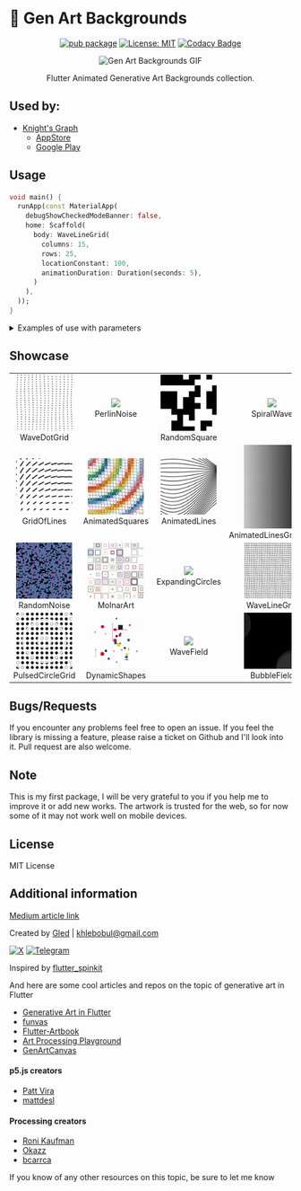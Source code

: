 # 🎨 Gen Art Backgrounds

<div align="center">

[![pub package](https://img.shields.io/pub/v/gen_art_bg.svg)](https://pub.dartlang.org/packages/gen_art_bg) [![License: MIT](https://img.shields.io/badge/License-MIT-yellow.svg)](https://opensource.org/licenses/MIT) [![Codacy Badge](https://app.codacy.com/project/badge/Grade/3730e9650a544fb69a2c72ace6868f0e)](https://app.codacy.com/gh/khlebobul/gen_art_bg/dashboard?utm_source=gh&utm_medium=referral&utm_content=&utm_campaign=Badge_grade)


![Gen Art Backgrounds GIF](https://github.com/khlebobul/gen_art_bg/raw/main/screenshots/header.gif)

Flutter Animated Generative Art Backgrounds collection.

</div>

## Used by: 
- [Knight's Graph](https://knightsgraph.vercel.app)
  - [AppStore](https://apps.apple.com/us/app/knights-graph/id6737812039)
  - [Google Play](https://play.google.com/store/apps/details?id=com.khlebobul.knights_graph)


## Usage

```dart
void main() {
  runApp(const MaterialApp(
    debugShowCheckedModeBanner: false,
    home: Scaffold(
      body: WaveLineGrid(
        columns: 15,
        rows: 25, 
        locationConstant: 100, 
        animationDuration: Duration(seconds: 5),
      )
    ),
  ));
}
```

<details><summary>Examples of use with parameters</summary>
  
   ##### AnimatedSquares

  ```dart
  AnimatedSquares(
          squareCount: 40, 
          animationDuration: 10,
          margin: 0, 
          strokeWidth: 1.5,
          palette: [
          Color(0xFFabcd5e),
          Color(0xFF14976b),
          Color(0xFF2b67af),
          Color(0xFF62b6de),
          Color(0xFFf589a3),
          Color(0xFFef562f),
          Color(0xFFfc8405),
          Color(0xFFf9d531),
        ],
        ),
  ```

  ##### AnimatedLinesGradient

  ```dart
  AnimatedLinesGradient(
          animationDuration: 5,
        ),
  ```

  ##### AnimatedLines

  ```dart
  AnimatedLines(
          numberOfLines: 30,
          lineLength: 200, 
          lineColor: Colors.black,
          strokeWidth: 3, 
          animationDuration: 10,
        ),
  ```

  ##### GridOfLines

  ```dart
  GridOfLines(
          animationDuration: 5,
          gridSize: 10, 
          strokeWidth: 0.015,
          color: Colors.black,
        ),
  ```

  ##### MolnarArt

  ```dart
  MolnarArt(
          rows: 8,
          cols: 8,
          n: 12,
          colSeq: [
            Color(0xFFC4951B),
            Color(0xFF9E3C52),
            Color(0xFF1D6383),
            Color(0xFF19315B),
            Color(0xFF0D1280),
            Color(0xFFADD27D),
            Color(0xFFBD1528),
            Color(0xFF0D4D89),
            Color(0xFFAC4075),
            Color(0xFFAB933C),
            Color(0xFF7EB741),
            Color(0xFF1C2266),
          ],
        ),

  ```

  The parameter `n` in the `MolnarArt` function is responsible for the number of bits in the binary code that is generated for each grid cell. This binary code is used to define the pattern structure in each cell. More specifically, each bit in this binary code indicates whether a particular layer of the pattern should be mapped or not.
  For example, if `n` in is 12, a random 12-bit binary code is generated for each grid cell. Each bit of this code represents a different layer of the pattern. If a bit is set to 1, the corresponding pattern layer will be displayed in that cell, and if the bit is 0, the layer will not be displayed.

  ##### PerlinNoise

  ``` dart
  PerlinNoise(
          width: 40,
          height: 40,
          frequency: 5,
        ),
  ```

  ##### PulsedCircleGrid

  ``` dart
  PulsedCircleGrid(
          cellSize: 36,
          marginSize: 72,
          circleDiameter: 27,
          animationDuration: Duration(seconds: 5),
          numberOfRowsColumns: 12, 
        ),
  ```

  ##### RandomNoise

  ```dart
  RandomNoise(
          duration: Duration(seconds: 10),
          dotSize: 13,
          dotSpacing: 11,
        ),
  ```

  ##### RandomSquare

  ```dart
  RandomSquare(
          gridSize: 10,
          updateInterval: Duration(seconds: 1),
        ),
  ```

  ##### SpiralWave

  ```dart
  SpiralWave(
          size: 10,
          k: 20,
        ),
  ```

  ##### WaveDotGrid

  ```dart
  WaveDotGrid(
          columns: 15,
          rows: 25, 
          locationConstant: 100,
        ),
  ```

  ##### WaveLineGrid

  ```dart
  WaveLineGrid(
          columns: 15,
          rows: 25,
          locationConstant: 100,
          animationDuration:  Duration(seconds: 5),
        ),
  ```

  ##### DynamicShapes

  ```dart
  DynamicShapes(
        colors: [Colors.blue, Colors.red, Colors.green],
        maxShapes: 150,
        minShapeSize: 0.02,
        maxShapeSize: 0.08,
        minActionPoints: 3,
        maxActionPoints: 6,
        animationSpeed: 1.5,
        backgroundColor: Colors.black,
      ),
  ```

  ##### ExpandingCircles

  ```dart
  ExpandingCircles(
        colors: [
          Colors.blue,
          Colors.red,
          Colors.green,
          // ... other colors
        ],
        numberOfMovers: 15,
        gridSize: 50,
        blockScale: 0.75,
        minSpeed: 5.0,
        maxSpeed: 20.0,
        backgroundColor: Color(0xFF050505),
      ),
  ```


  ##### BubbleField

  ```dart
  BubbleField(
        backgroundColor: Colors.black,
        circleColor: Colors.white,
        animationSpeed: 1.0,
        gridSize: 100,
      ),
  ```

  ##### WaveField
  
  ```dart
  WaveField(
        gridStep: 15,
        backgroundColor: Colors.black,
        squareColor: Colors.white,
        animationSpeed: 0.7,
      ),
 ```
</details>

## Showcase

<table>
  <tr>
    <td align="center">
      <img src="https://github.com/khlebobul/gen_art_bg/raw/main/screenshots/wave_dot_grid.gif" width="100px">
      <br />
      WaveDotGrid
    </td>
    <td align="center">
      <img src="https://github.com/khlebobul/gen_art_bg/raw/main/screenshots/perlin_noise.gif" width="100px">
      <br />
      PerlinNoise
    </td>
    <td align="center">
      <img src="https://github.com/khlebobul/gen_art_bg/raw/main/screenshots/random_square.gif" width="100px">
      <br />
      RandomSquare
    </td>
    <td align="center">
      <img src="https://github.com/khlebobul/gen_art_bg/raw/main/screenshots/spiral_wave.gif" width="100px">
      <br />
      SpiralWave
    </td>
  </tr>
  <tr>
    <td align="center">
      <img src="https://github.com/khlebobul/gen_art_bg/raw/main/screenshots/grid_of_lines.gif" width="100px">
      <br />
      GridOfLines
    </td>
    <td align="center">
      <img src="https://github.com/khlebobul/gen_art_bg/raw/main/screenshots/animated_squares.gif" width="100px">
      <br />
      AnimatedSquares
    </td>
    <td align="center">
      <img src="https://github.com/khlebobul/gen_art_bg/raw/main/screenshots/animated_lines.gif" width="100px">
      <br />
      AnimatedLines
    </td>
    <td align="center">
      <img src="https://github.com/khlebobul/gen_art_bg/raw/main/screenshots/animated_lines_gradient.gif" width="100px">
      <br />
      AnimatedLinesGradient
    </td>
  </tr>
  <tr>
    <td align="center">
      <img src="https://github.com/khlebobul/gen_art_bg/raw/main/screenshots/random_noise.gif" width="100px">
      <br />
      RandomNoise
    </td>
    <td align="center">
      <img src="https://github.com/khlebobul/gen_art_bg/raw/main/screenshots/molnar_art.gif" width="100px">
      <br />
      MolnarArt
    </td>
    <td align="center">
      <img src="https://github.com/khlebobul/gen_art_bg/raw/main/screenshots/expanding_circles.gif" width="100px">
      <br />
      ExpandingCircles
    </td>
    <td align="center">
      <img src="https://github.com/khlebobul/gen_art_bg/raw/main/screenshots/wave_line_grid.gif" width="100px">
      <br />
      WaveLineGrid
    </td>
  </tr>
  <tr>
    <td align="center">
      <img src="https://github.com/khlebobul/gen_art_bg/raw/main/screenshots/pulsed_circle_grid.gif" width="100px">
      <br />
      PulsedCircleGrid
    </td>
    <td align="center">
      <img src="https://github.com/khlebobul/gen_art_bg/raw/main/screenshots/dynamic_shapes.gif" width="100px">
      <br />
      DynamicShapes
    </td>
    <td align="center">
      <img src="https://github.com/khlebobul/gen_art_bg/raw/main/screenshots/wave_field.gif" width="100px">
      <br />
      WaveField
    </td>
    <td align="center">
      <img src="https://github.com/khlebobul/gen_art_bg/raw/main/screenshots/bubble_field.gif" width="100px">
      <br />
      BubbleField
    </td>
  </tr>
</table>

## Bugs/Requests

If you encounter any problems feel free to open an issue. If you feel the library is
missing a feature, please raise a ticket on Github and I'll look into it.
Pull request are also welcome.

## Note

This is my first package, I will be very grateful to you if you help me to improve it or add new works.
The artwork is trusted for the web, so for now some of it may not work well on mobile devices.

## License

MIT License

## Additional information

[Medium article link](https://medium.com/@khlebobul/adding-a-bit-of-generative-art-to-a-flutter-project-13b22dd4f274)

Created by [Gled](https://khlebobul.github.io/) | khlebobul@gmail.com

[![X](https://img.shields.io/badge/X-000?style=for-the-badge&logo=x)](https://x.com/khlebobul) [![Telegram](https://img.shields.io/badge/Telegram-000?style=for-the-badge&logo=telegram&logoColor=2CA5E0)](https://t.me/khlebobul)

Inspired by [flutter_spinkit](https://pub.dev/packages/flutter_spinkit)

And here are some cool articles and repos on the topic of generative art in Flutter

- [Generative Art in Flutter](https://medium.com/flutter-community/generative-art-in-flutter-9e53701f7805)
- [funvas](https://github.com/creativecreatorormaybenot/funvas)
- [Flutter-Artbook](https://github.com/ikramhasan/Flutter-Artbook)
- [Art Processing Playground](https://github.com/deam91/art-playground)
- [GenArtCanvas](https://github.com/Roaa94/gen_art_canvas)

#### p5.js creators
- [Patt Vira](https://www.pattvira.com)
- [mattdesl](https://p5-demos.glitch.me)

#### Processing creators
- [Roni Kaufman](https://openprocessing.org/user/184331?view=sketches&o=48)
- [Okazz](https://openprocessing.org/user/128718?view=sketches&o=588)
- [bcarrca](https://openprocessing.org/user/307670?view=sketches&o=48)


If you know of any other resources on this topic, be sure to let me know
